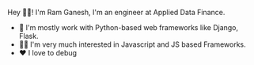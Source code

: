 Hey 👋🏽! I'm Ram Ganesh, I'm an engineer at Applied Data Finance.

- 🔭 I'm  mostly work with Python-based web frameworks like Django, Flask. 
- 🙋‍♂️ I'm very much interested in Javascript and JS based Frameworks.
- ❤️ I love to debug

<!--
**ramganez/ramganez** is a ✨ _special_ ✨ repository because its `README.md` (this file) appears on your GitHub profile.

Here are some ideas to get you started:

- 🔭 I’m currently working on ...
- 🌱 I’m currently learning ...
- 👯 I’m looking to collaborate on ...
- 🤔 I’m looking for help with ...
- 💬 Ask me about ...
- 📫 How to reach me: ...
- 😄 Pronouns: ...
- ⚡ Fun fact: ...
-->
